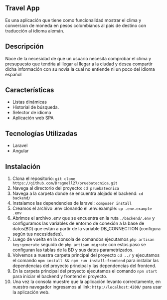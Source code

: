 ## Travel App

Es una aplicación que tiene como funcionalidad mostrar el clima y conversion de moneda en pesos colombianos al país de destino con traducción al idioma alemán.

## Descripción

Nace de la necesidad de que un usuario necesita comprobar el clima y presupuesto que tendría al llegar al llegar a la ciudad y desea compartir dicha información con su novia la cual no entiende ni un poco del idioma español

## Características

- Listas dinámicas
- Historial de búsqueda.
- Selector de idioma
- Aplicación web SPA

## Tecnologías Utilizadas
- Laravel
- Angular

## Instalación

1. Clona el repositorio: `git clone https://github.com/Dragnell27/pruebatecnica.git`
2. Navega al directorio del proyecto: `cd pruebatecnica`
3. Navega a la carpeta donde se encuentra alojado el backend: `cd backend/`
4. Instalamos las dependencies de laravel: `composer install`
5. Creamos el archivo .env clonando el .env.example: `cp .env.example .env`
6. Abrimos el archivo .env que se encuentra en la ruta `./backend/.env` y configuramos las variables de entorno de conexión a la base de datos(BD) que están a partir de la variable DB_CONNECTION (configura según tus necesidades).
7. Luego de vuelta en la consola de comandos ejecutamos `php artisan key:generate` 
seguido de `php artisan migrate` con estos paso se configuran las tablas de la BD y sus datos parametrizados.
8. Volvemos a nuestra carpeta principal del proyecto `cd ../` y ejecutamos el comando `npm install && npm run install:frontend` para instalar las dependencias del proyecto principal y las dependencias del frontend.
9. En la carpeta principal del proyecto ejecutamos el comando `npm start` para iniciar el backend y frontend el proyecto.
10. Una vez la consola muestre que la aplicación levanto correctamente, en nuestro navegador ingresamos al link: `http://localhost:4200/` para usar la aplicación web.




